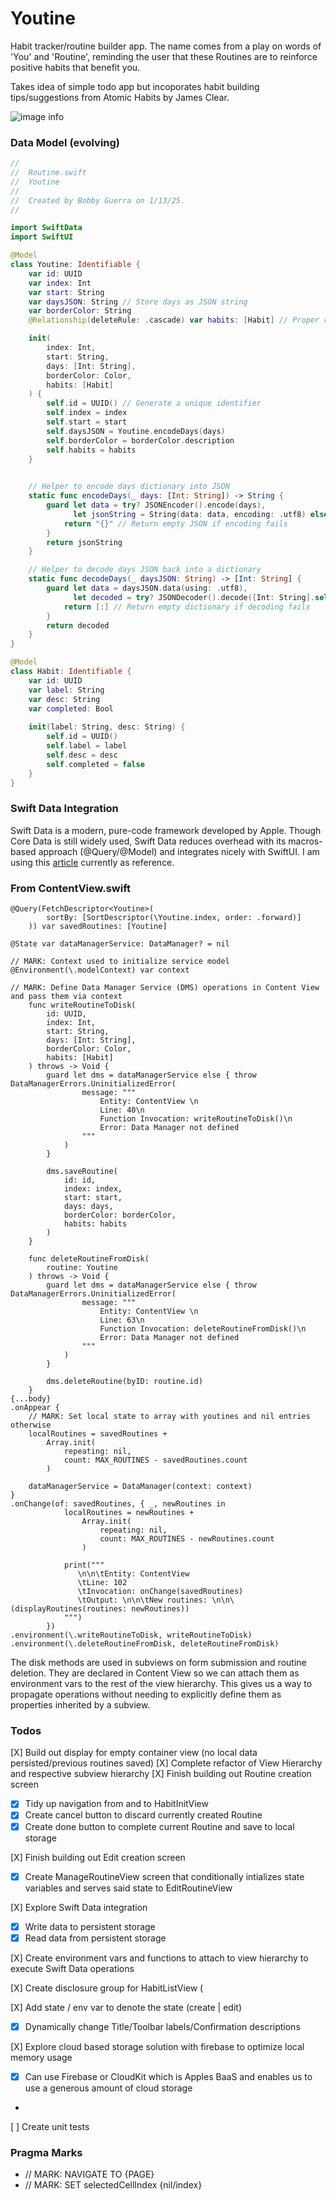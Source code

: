 #  Youtine

Habit tracker/routine builder app. The name comes from a play on
words of 'You' and 'Routine', reminding the user that these Routines
are to reinforce positive habits that benefit you.

Takes idea of simple todo app but incoporates habit
building tips/suggestions from Atomic Habits by James Clear.

![image info](./Images/home_page.png "Youtine Home Page")

### Data Model (evolving)
```Swift
//
//  Routine.swift
//  Youtine
//
//  Created by Bobby Guerra on 1/13/25.
//

import SwiftData
import SwiftUI

@Model
class Youtine: Identifiable {
    var id: UUID
    var index: Int
    var start: String
    var daysJSON: String // Store days as JSON string
    var borderColor: String
    @Relationship(deleteRule: .cascade) var habits: [Habit] // Proper relationship

    init(
        index: Int,
        start: String,
        days: [Int: String],
        borderColor: Color,
        habits: [Habit]
    ) {
        self.id = UUID() // Generate a unique identifier
        self.index = index
        self.start = start
        self.daysJSON = Youtine.encodeDays(days)
        self.borderColor = borderColor.description
        self.habits = habits
    }
    

    // Helper to encode days dictionary into JSON
    static func encodeDays(_ days: [Int: String]) -> String {
        guard let data = try? JSONEncoder().encode(days),
              let jsonString = String(data: data, encoding: .utf8) else {
            return "{}" // Return empty JSON if encoding fails
        }
        return jsonString
    }

    // Helper to decode days JSON back into a dictionary
    static func decodeDays(_ daysJSON: String) -> [Int: String] {
        guard let data = daysJSON.data(using: .utf8),
              let decoded = try? JSONDecoder().decode([Int: String].self, from: data) else {
            return [:] // Return empty dictionary if decoding fails
        }
        return decoded
    }
}

@Model
class Habit: Identifiable {
    var id: UUID
    var label: String
    var desc: String
    var completed: Bool
    
    init(label: String, desc: String) {
        self.id = UUID()
        self.label = label
        self.desc = desc
        self.completed = false
    }
}

```

### Swift Data Integration
Swift Data is a modern, pure-code framework developed by Apple. Though Core Data
is still widely used, Swift Data reduces overhead with its macros-based approach (@Query/@Model) and
integrates nicely with SwiftUI. I am using this [article](https://www.hackingwithswift.com/articles/263/build-your-first-app-with-swiftui-and-swiftdata) currently as reference.

### From ContentView.swift
```SwiftUI
@Query(FetchDescriptor<Youtine>(
        sortBy: [SortDescriptor(\Youtine.index, order: .forward)]
    )) var savedRoutines: [Youtine]
    
@State var dataManagerService: DataManager? = nil
        
// MARK: Context used to initialize service model
@Environment(\.modelContext) var context

// MARK: Define Data Manager Service (DMS) operations in Content View and pass them via context
    func writeRoutineToDisk(
        id: UUID,
        index: Int,
        start: String,
        days: [Int: String],
        borderColor: Color,
        habits: [Habit]
    ) throws -> Void {
        guard let dms = dataManagerService else { throw DataManagerErrors.UninitializedError(
                message: """
                    Entity: ContentView \n
                    Line: 40\n
                    Function Invocation: writeRoutineToDisk()\n
                    Error: Data Manager not defined
                """
            )
        }
        
        dms.saveRoutine(
            id: id,
            index: index,
            start: start,
            days: days,
            borderColor: borderColor,
            habits: habits
        )
    }
    
    func deleteRoutineFromDisk(
        routine: Youtine
    ) throws -> Void {
        guard let dms = dataManagerService else { throw DataManagerErrors.UninitializedError(
                message: """
                    Entity: ContentView \n
                    Line: 63\n
                    Function Invocation: deleteRoutineFromDisk()\n
                    Error: Data Manager not defined
                """
            )
        }
        
        dms.deleteRoutine(byID: routine.id)
    }
{...body}
.onAppear {
    // MARK: Set local state to array with youtines and nil entries otherwise
    localRoutines = savedRoutines +
        Array.init(
            repeating: nil,
            count: MAX_ROUTINES - savedRoutines.count
        )
    
    dataManagerService = DataManager(context: context)
}
.onChange(of: savedRoutines, { _, newRoutines in
            localRoutines = newRoutines +
                Array.init(
                    repeating: nil,
                    count: MAX_ROUTINES - newRoutines.count
                )
            
            print("""
               \n\n\tEntity: ContentView
               \tLine: 102
               \tInvocation: onChange(savedRoutines)
               \tOutput: \n\n\tNew routines: \n\n\(displayRoutines(routines: newRoutines))
            """)
        })
.environment(\.writeRoutineToDisk, writeRoutineToDisk)
.environment(\.deleteRoutineFromDisk, deleteRoutineFromDisk)
```
The disk methods are used in subviews on form submission and routine deletion. They are declared in Content View so we can attach them as environment vars to the rest of the view hierarchy. This gives us a way to propagate operations without needing to explicitly define them as properties inherited by a subview.
                                                      
### Todos
[X] Build out display for empty container view (no local data persisted/previous routines saved)
[X] Complete refactor of View Hierarchy and respective subview hierarchy
[X] Finish building out Routine creation screen
-  [X] Tidy up navigation from and to HabitInitView
-  [X] Create cancel button to discard currently created Routine
-  [X] Create done button to complete current Routine and save to local storage

[X] Finish building out Edit creation screen
-  [X] Create ManageRoutineView screen that conditionally intializes state variables and serves said state to EditRoutineView

[X] Explore Swift Data integration
- [X] Write data to persistent storage
- [X] Read data from persistent storage

[X] Create environment vars and functions to attach to view hierarchy to execute Swift Data operations

[X] Create disclosure group for HabitListView (

[X] Add state / env var to denote the state (create | edit)
-  [X] Dynamically change Title/Toolbar labels/Confirmation descriptions

[X] Explore cloud based storage solution with firebase to optimize local memory usage
-  [X] Can use Firebase or CloudKit which is Apples BaaS and enables us to use a generous amount of cloud storage
-  
[ ] Create unit tests


### Pragma Marks
- // MARK: NAVIGATE TO {PAGE}
- // MARK: SET selectedCellIndex {nil/index}
